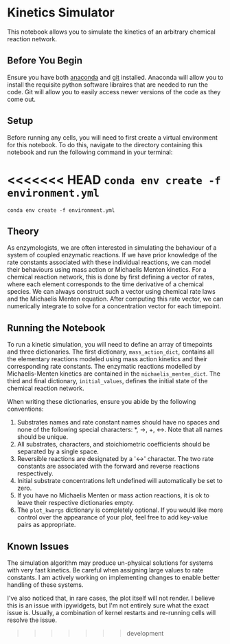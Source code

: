 # Kinetics Simulator

This notebook allows you to simulate the kinetics of an arbitrary chemical reaction network.

## Before You Begin

Ensure you have both [anaconda](https://docs.conda.io/projects/conda/en/latest/index.html) and [git](https://git-scm.com/downloads) installed. Anaconda will allow you to install the requisite python software libraires that are needed to run the code. Git will allow you to easily access newer versions of the code as they come out.

## Setup

Before running any cells, you will need to first create a virtual environment for this notebook. To do this, navigate to the directory containing this notebook and run the following command in your terminal:

<<<<<<< HEAD
<code>conda env create -f environment.yml</code>
=======
<code>conda env create -f environment.yml</code>

## Theory

As enzymologists, we are often interested in simulating the behaviour of a system of coupled enzymatic reactions. If we have prior knowledge of the rate constants associated with these individual reactions, we can model their behaviours using mass action or Michaelis Menten kinetics. For a chemical reaction network, this is done by first defining a vector of rates, where each element corresponds to the time derivative of a chemical species. We can always construct such a vector using chemical rate laws and the Michaelis Menten equation. After computing this rate vector, we can numerically integrate to solve for a concentration vector for each timepoint. 

## Running the Notebook

To run a kinetic simulation, you will need to define an array of timepoints and three dictionaries. The first dictionary, <code>mass_action_dict</code>, contains all the elementary reactions modeled using mass action kinetics and their corresponding rate constants. The enzymatic reactions modelled by Michaelis-Menten kinetics are contained in the <code>michaelis_menten_dict</code>. The third and final dictionary, <code>initial_values</code>, defines the initial state of the chemical reaction network.

When writing these dictionaries, ensure you abide by the following conventions:
1) Substrates names and rate constant names should have no spaces and none of the following special characters: *, ->, +, <->. Note that all names should be unique.
2) All substrates, characters, and stoichiometric coefficients should be separated by a single space.
3) Reversible reactions are designated by a '<->' character. The two rate constants are associated with the forward and reverse reactions respectively.
4) Initial substrate concentrations left undefined will automatically be set to zero.
5) If you have no Michaelis Menten or mass action reactions, it is ok to leave their respective dictionaries empty.
6) The <code>plot_kwargs</code> dictionary is completely optional. If you would like more control over the appearance of your plot, feel free to add key-value pairs as appropriate.

## Known Issues

The simulation algorithm may produce un-physical solutions for systems with very fast kinetics. Be careful when assigning large values to rate constants. I am actively working on implementing changes to enable better handling of these systems.

I've also noticed that, in rare cases, the plot itself will not render. I believe this is an issue with ipywidgets, but I'm not entirely sure what the exact issue is. Usually, a combination of kernel restarts and re-running cells will resolve the issue.
>>>>>>> development
